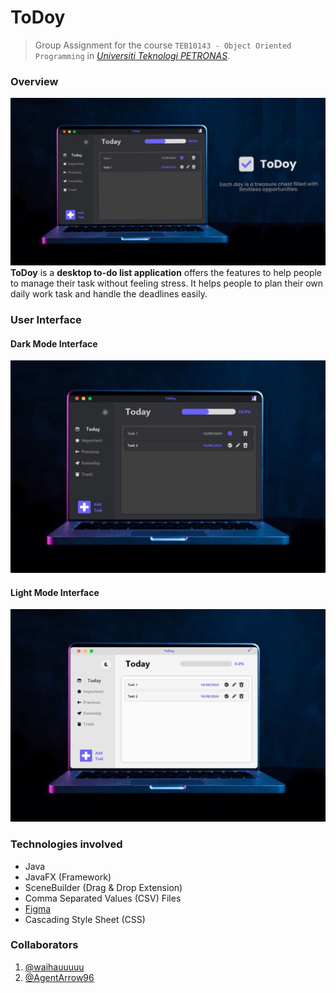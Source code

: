 # ToDoy
> Group Assignment for the course `TEB10143 - Object Oriented Programming` in [*Universiti Teknologi PETRONAS*](https://www.utp.edu.my/Pages/Home.aspx). 

### Overview
![Project_ToDoy_Demo.jpeg](src%2Fmain%2Fresources%2FProject_ToDoy_Demo.jpeg)
**ToDoy** is a **desktop to-do list application** offers the features to help people to manage their task without feeling stress. It helps people to plan their own daily work task and handle the deadlines easily.

### User Interface
#### Dark Mode Interface
![Projects_ToDoy_Dark.jpeg](src%2Fmain%2Fresources%2FProjects_ToDoy_Dark.jpeg)
#### Light Mode Interface
![Projects_ToDoy_Light.jpeg](src%2Fmain%2Fresources%2FProjects_ToDoy_Light.jpeg)

### Technologies involved
 - Java
 - JavaFX (Framework)
 - SceneBuilder (Drag & Drop Extension)
 - Comma Separated Values (CSV) Files
 - [Figma](https://www.figma.com/design/bKT93WWrwuQr0W70PSjvl4/ToDoy---ToDoListApplication?node-id=0-1&t=hr0EzxQFWuy8Iphb-1)
 - Cascading Style Sheet (CSS)

### Collaborators
1. [@waihauuuuu](https://github.com/waihauuuuu)
2. [@AgentArrow96](https://github.com/AgentArrow96)